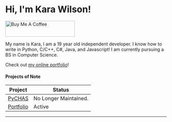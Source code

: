 # Hi, I'm Kara Wilson!
<a href="https://www.buymeacoffee.com/jushpush" target="_blank"><img src="https://cdn.buymeacoffee.com/buttons/default-blue.png" alt="Buy Me A Coffee" height="50" width="217"></a>

<p>My name is Kara, I am a 19 year old independent developer. I know how to write in Python, C/C++, C#, Java, and Javascript! I am currently pursuing a BS in Computer Science.</p>

Check out [my online portfolio](https://jushpush.github.io/)!

#### Projects of Note

|Project|Status|
|-------|------|
[PyCHAS](https://github.com/JushPush/PyCHAS)|No Longer Maintained.   
[Portfolio](https://jushpush.github.io/)|Active

---
